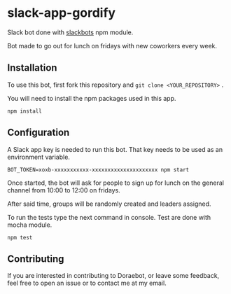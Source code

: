 # slack-app-gordify

Slack bot done with <a href="https://www.npmjs.com/package/slackbots">slackbots</a> npm module.

Bot made to go out for lunch on fridays with new coworkers every week.

## Installation
To use this bot, first fork this repository and ```git clone <YOUR_REPOSITORY>``` .

You will need to install the npm packages used in this app.

```npm install```

## Configuration

A Slack app key is needed to run this bot. That key needs to be used as an environment variable.

```
BOT_TOKEN=xoxb-xxxxxxxxxxx-xxxxxxxxxxxxxxxxxxxxx npm start
```

Once started, the bot will ask for people to sign up for lunch on the general channel from 10:00 to 12:00 on fridays.

After said time, groups will be randomly created and leaders assigned.

To run the tests type the next command in console. Test are done with mocha module.

```
npm test
```

## Contributing

If you are interested in contributing to Doraebot, or leave some feedback, feel free to open an issue or to contact me at my email.